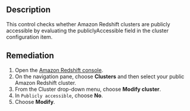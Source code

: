 ## Description

This control checks whether Amazon Redshift clusters are publicly accessible by evaluating the publiclyAccessible field in the cluster configuration item.

## Remediation

1. Open the [Amazon Redshift console](https://console.aws.amazon.com/redshift/).
2. On the navigation pane, choose **Clusters** and then select your public Amazon Redshift cluster.
3. From the Cluster drop-down menu, choose **Modify cluster**.
4. In `Publicly accessible`, choose **No**.
5. Choose **Modify**.
